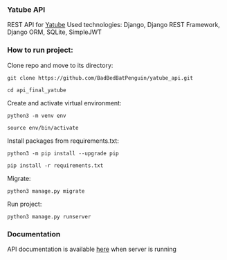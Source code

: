 ### Yatube API

REST API for [Yatube](https://github.com/BadBedBatPenguin/Yatube)
Used technologies: Django, Django REST Framework, Django ORM, SQLite, SimpleJWT

### How to run project:

Clone repo and move to its directory:

```Shell
git clone https://github.com/BadBedBatPenguin/yatube_api.git
```

```Shell
cd api_final_yatube
```

Create and activate virtual environment:

```Shell
python3 -m venv env
```

```Shell
source env/bin/activate
```

Install packages from requirements.txt:

```Shell
python3 -m pip install --upgrade pip
```

```Shell
pip install -r requirements.txt
```

Migrate:

```Shell
python3 manage.py migrate
```

Run project:

```Shell
python3 manage.py runserver
```

### Documentation

API documentation is available [here](https://127.0.0.1:8000/redoc/) when server is running
